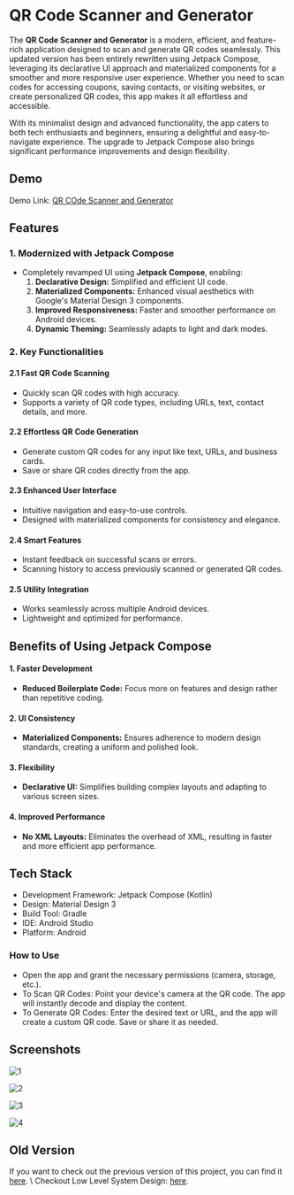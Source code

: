 # QR Code Scanner and Generator

The **QR Code Scanner and Generator** is a modern, efficient, and feature-rich application designed to scan and generate QR codes seamlessly. This updated version has been entirely rewritten using Jetpack Compose, leveraging its declarative UI approach and materialized components for a smoother and more responsive user experience. Whether you need to scan codes for accessing coupons, saving contacts, or visiting websites, or create personalized QR codes, this app makes it all effortless and accessible.

With its minimalist design and advanced functionality, the app caters to both tech enthusiasts and beginners, ensuring a delightful and easy-to-navigate experience. The upgrade to Jetpack Compose also brings significant performance improvements and design flexibility.

## Demo
Demo Link: [QR COde Scanner and Generator](https://youtu.be/5u7sS0bnkZs)

## Features  

### 1. Modernized with Jetpack Compose  
- Completely revamped UI using **Jetpack Compose**, enabling:  
  1. **Declarative Design:** Simplified and efficient UI code.  
  2. **Materialized Components:** Enhanced visual aesthetics with Google's Material Design 3 components.  
  3. **Improved Responsiveness:** Faster and smoother performance on Android devices.  
  4. **Dynamic Theming:** Seamlessly adapts to light and dark modes.  

### 2. Key Functionalities  

#### 2.1 Fast QR Code Scanning  
- Quickly scan QR codes with high accuracy.  
- Supports a variety of QR code types, including URLs, text, contact details, and more.  

#### 2.2 Effortless QR Code Generation  
- Generate custom QR codes for any input like text, URLs, and business cards.  
- Save or share QR codes directly from the app.  

#### 2.3 Enhanced User Interface  
- Intuitive navigation and easy-to-use controls.  
- Designed with materialized components for consistency and elegance.  

#### 2.4 Smart Features  
- Instant feedback on successful scans or errors.  
- Scanning history to access previously scanned or generated QR codes.  

#### 2.5 Utility Integration  
- Works seamlessly across multiple Android devices.  
- Lightweight and optimized for performance.  


## Benefits of Using Jetpack Compose  

#### 1. Faster Development  
- **Reduced Boilerplate Code:** Focus more on features and design rather than repetitive coding.  

#### 2. UI Consistency  
- **Materialized Components:** Ensures adherence to modern design standards, creating a uniform and polished look.  

#### 3. Flexibility  
- **Declarative UI:** Simplifies building complex layouts and adapting to various screen sizes.  

#### 4. Improved Performance  
- **No XML Layouts:** Eliminates the overhead of XML, resulting in faster and more efficient app performance.  

## Tech Stack

- Development Framework: Jetpack Compose (Kotlin)
- Design: Material Design 3
- Build Tool: Gradle
- IDE: Android Studio
- Platform: Android

### How to Use 

- Open the app and grant the necessary permissions (camera, storage, etc.).
- To Scan QR Codes: Point your device's camera at the QR code. The app will instantly decode and display the content.
- To Generate QR Codes: Enter the desired text or URL, and the app will create a custom QR code. Save or share it as needed.
## Screenshots

![1](https://github.com/user-attachments/assets/a029bbb7-8a35-4d67-a3e5-936c218f23ed)

![2](https://github.com/user-attachments/assets/16891f13-9e42-4816-b95e-853dc07a1256)

![3](https://github.com/user-attachments/assets/3deb2f8e-9d0b-4ef4-871d-8c2ba78dc2ec)

![4](https://github.com/user-attachments/assets/e96a540e-2465-45d4-9c7c-5ea7e155cc35)

## Old Version

If you want to check out the previous version of this project, you can find it [here](https://github.com/dhairyapandya05/QR-Code-Scanner-and-Generator). \\
Checkout Low Level System Design: [here](https://dev.to/dhairyapandya/how-am-i-4kn7).
